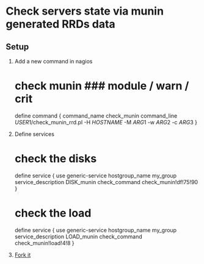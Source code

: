 

Check servers state via munin generated RRDs data
=================================================


Setup 
-----


1. Add a new command in nagios 

      # check munin ###  module / warn / crit
      define command {
          command_name    check_munin
          command_line    $USER1$/check_munin_rrd.pl -H $HOSTNAME$ -M $ARG1$ -w $ARG2$ -c $ARG3$
      }

1. Define services

      # check the disks
      define service {
          use                  generic-service
          hostgroup_name       my_group
          service_description  DISK_munin
          check_command        check_munin!df!75!90
      }
      # check the load
      define service {
          use                  generic-service
          hostgroup_name       my_group
          service_description  LOAD_munin
          check_command        check_munin!load!4!8
      }


1. [Fork it][1]




[1]: git://github.com/jrottenberg/Nagios-Munin.git
